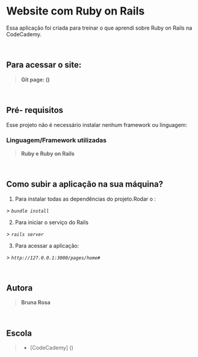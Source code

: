 <h1> Website com Ruby on Rails</h1>

Essa aplicação foi criada para treinar o que aprendi sobre Ruby on Rails na CodeCademy.

<br>

<h2>Para acessar o site:</h2>

<blockquote><b>Git page: ()</b></blockquote>

<br>

<h2>Pré- requisitos</h2>

Esse projeto não é necessário instalar nenhum framework ou linguagem:

<h3>Linguagem/Framework utilizadas</h3>

<blockquote><b>Ruby e Ruby on Rails</b></blockquote>

<br>

<h2>Como subir a aplicação na sua máquina?</h2>

1. Para instalar todas as dependências do projeto.Rodar o :

*> ```bundle install```*

2. Para iniciar o serviço do Rails

*> ``` rails server ```*

3. Para acessar a aplicação: 

*> ``` http://127.0.0.1:3000/pages/home# ```*

<br>

<h2>Autora</h2>

<blockquote><b>Bruna Rosa</b></blockquote>

<br>

<h2>Escola</h2>

<blockquote>

<ul>

<li>[CodeCademy] ()</li>

</ul>

</blockquote>